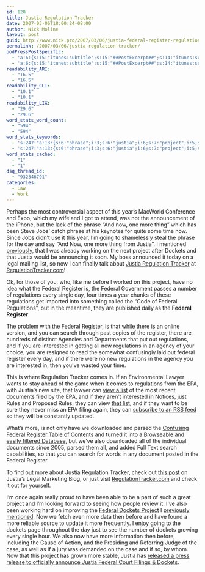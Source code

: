 ```yaml
---
id: 128
title: Justia Regulation Tracker
date: 2007-03-06T18:00:24-08:00
author: Nick Moline
layout: post
guid: http://www.nick.pro/2007/03/06/justia-federal-register-regulations/
permalink: /2007/03/06/justia-regulation-tracker/
podPressPostSpecific:
  - 'a:6:{s:15:"itunes:subtitle";s:15:"##PostExcerpt##";s:14:"itunes:summary";s:15:"##PostExcerpt##";s:15:"itunes:keywords";s:17:"##WordPressCats##";s:13:"itunes:author";s:10:"##Global##";s:15:"itunes:explicit";s:7:"Default";s:12:"itunes:block";s:7:"Default";}'
  - 'a:6:{s:15:"itunes:subtitle";s:15:"##PostExcerpt##";s:14:"itunes:summary";s:15:"##PostExcerpt##";s:15:"itunes:keywords";s:17:"##WordPressCats##";s:13:"itunes:author";s:10:"##Global##";s:15:"itunes:explicit";s:7:"Default";s:12:"itunes:block";s:7:"Default";}'
readability_ARI:
  - "16.5"
  - "16.5"
readability_CLI:
  - "10.1"
  - "10.1"
readability_LIX:
  - "29.6"
  - "29.6"
word_stats_word_count:
  - "594"
  - "594"
word_stats_keywords:
  - 's:247:"a:13:{s:6:"phrase";i:3;s:6:"justia";i:6;s:7:"project";i:5;s:7:"dockets";i:5;s:4:"list";i:3;s:10:"regulation";i:3;s:7:"tracker";i:3;s:7:"federal";i:10;s:8:"register";i:7;s:11:"regulations";i:7;s:6:"search";i:3;s:10:"interested";i:3;s:4:"just";i:3;}";'
  - 's:247:"a:13:{s:6:"phrase";i:3;s:6:"justia";i:6;s:7:"project";i:5;s:7:"dockets";i:5;s:4:"list";i:3;s:10:"regulation";i:3;s:7:"tracker";i:3;s:7:"federal";i:10;s:8:"register";i:7;s:11:"regulations";i:7;s:6:"search";i:3;s:10:"interested";i:3;s:4:"just";i:3;}";'
word_stats_cached:
  - "1"
  - "1"
dsq_thread_id:
  - "932346791"
categories:
  - Law
  - Work
---
```

Perhaps the most controversial aspect of this year&#8217;s MacWorld Conference and Expo, which my wife and I got to attend, was not the announcement of the iPhone, but the lack of the phrase &#8220;And now, one more thing&#8221; which has been Steve Jobs&#8217; catch phrase at his keynotes for quite some time now. Since Jobs didn&#8217;t use it this year, I&#8217;m going to shamelessly steal the phrase for the day and say &#8220;And Now, one more thing from Justia&#8221;. I mentioned [previously](https://www.nick.pro/2007/02/16/justia-dockets/), that I was already working on the next project after Dockets and that Justia would be announcing it soon. My boss announced it today on a legal mailing list, so now I can finally talk about <a href="http://www.regulationtracker.com/" target="_blank">Justia Regulation Tracker</a> at <a href="http://www.regulationtracker.com/" target="_blank">RegulationTracker.com</a>!

<!--more-->

Ok, for those of you, who, like me before I worked on this project, have no idea what the Federal Register is, the Federal Government passes a number of regulations every single day, four times a year chunks of these regulations get imported into something called the &#8220;Code of Federal Regulations&#8221;, but in the meantime, they are published daily as the **Federal Register**.

The problem with the Federal Register, is that while there is an online version, and you can search through past copies of the register, there are hundreds of distinct Agencies and Departments that put out regulations, and if you are interested in getting all new regulations in an agency of your choice, you are resigned to read the somewhat confusingly laid out federal register every day, and if there were no new regulations in the agency you are interested in, then you&#8217;ve wasted your time.

This is where Regulation Tracker comes in. If an Environmental Lawyer wants to stay ahead of the game when it comes to regulations from the EPA, with Justia&#8217;s new site, that lawyer can <a href="http://www.regulationtracker.com/browse/agency-116/" target="_blank">view a list</a> of the most recent documents filed by the EPA, and if they aren&#8217;t interested in Notices, just Rules and Proposed Rules, they can view <a href="http://regulations.justia.com/regulations/fedreg?rule=yes&proposed_rule=yes&prev=500-300-900-600-200-100" target="_blank">that list</a>, and if they want to be sure they never miss an EPA filing again, they can <a href="http://www.regulationtracker.com/browse/agency-116/l-50/mode-rss/" target="_blank">subscribe to an RSS feed</a> so they will be constantly updated.

What&#8217;s more, is not only have we downloaded and parsed the <a href="http://www.access.gpo.gov/su_docs/fedreg/a070306c.html" target="_blank" class="broken_link">Confusing Federal Register Table of Contents</a> and turned it into a <a href="http://www.regulationtracker.com/register/2007/march/06/" target="_blank">Browseable and easily filtered Database</a>, but we&#8217;ve also downloaded all of the individual documents since 2005, parsed them all, and added Full Text search capabilities, so that you can search for words in any document posted in the Federal Register.

To find out more about Justia Regulation Tracker, check out <a href="http://onward.justia.com/2007/03/09/justia-regulation-tracker-beta-tracking-federal-regulations-rules-proposed-rules-and-notices/" target="_blank">this post</a> on Justia&#8217;s Legal Marketing Blog, or just visit <a href="http://www.regulationtracker.com/" target="_blank">RegulationTracker.com</a> and check it out for yourself.

I&#8217;m once again really proud to have been able to be a part of such a great project and I&#8217;m looking forward to seeing how people review it. I&#8217;ve also been working hard on improving the <a href="http://dockets.justia.com/" target="_blank">Federal Dockets Project</a> I [previously mentioned](https://www.nick.pro/2007/02/16/justia-dockets/). Now we fetch even more data then before and have found a more reliable source to update it more frequently. I enjoy going to the dockets page throughout the day just to see the number of dockets growing every single hour. We also now have more information then before, including the Cause of Action, and the Presiding and Referring Judge of the case, as well as if a jury was demanded on the case and if so, by whom. Now that this project has grown more stable, Justia has <a href="http://home.businesswire.com/portal/site/google/index.jsp?ndmViewId=news_view&newsId=20070306006003&newsLang=en" title="Justia Launches Free Federal District Court Filings and Dockets - BusinessWire" target="_blank" class="broken_link">released a press release to officially announce Justia Federal Court Filings & Dockets</a>.